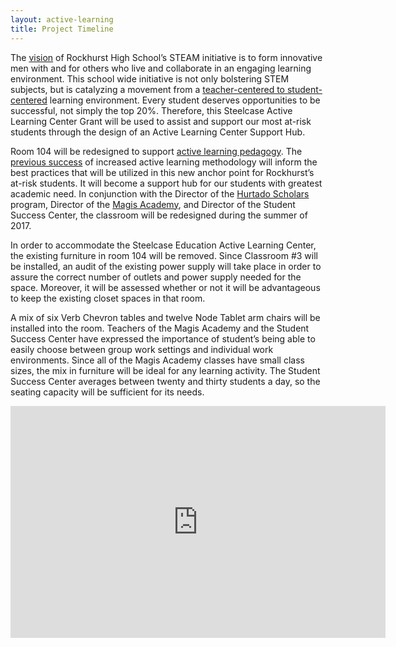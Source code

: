 ```yaml
---
layout: active-learning
title: Project Timeline
---
```


The [vision](http://steam.rockhursths.edu/vision/) of Rockhurst High School’s STEAM initiative is to form innovative men with and for others who live and collaborate in an engaging learning environment. This school wide initiative is not only bolstering STEM subjects, but is catalyzing a movement from a [teacher-centered to student-centered](http://steam.rockhursths.edu/2016/04/11/Sage-on-the-stage-to-Guide-on-the-Side.html) learning environment. Every student deserves opportunities to be successful, not simply the top 20%. Therefore, this Steelcase Active Learning Center Grant will be used to assist and support our most at-risk students through the design of an Active Learning Center Support Hub.

Room 104 will be redesigned to support [active learning pedagogy](https://www.steelcase.com/spaces-inspiration/active-learning-spaces-classrooms/#research-insights_observations). The [previous success](http://steam.rockhursths.edu/2016/05/09/Perceptions-of-the-Active-Learning-Classrooms.html) of increased active learning methodology will inform the best practices that will be utilized in this new anchor point for Rockhurst’s at-risk students. It will become a support hub for our students with greatest academic need. In conjunction with the Director of the [Hurtado Scholars](https://www.rockhursths.edu/pages/about-us/about-us---hurtado-scholars-program) program, Director of the [Magis Academy](https://www.rockhursths.edu/pages/academics/summer-school-and-camps/academics---summer-school---magis-academy), and Director of the Student Success Center, the classroom will be redesigned during the summer of 2017.

In order to accommodate the Steelcase Education Active Learning Center, the existing furniture in room 104 will be removed. Since Classroom #3 will be installed, an audit of the existing power supply will take place in order to assure the correct number of outlets and power supply needed for the space. Moreover, it will be assessed whether or not it will be advantageous to keep the existing closet spaces in that room.

A mix of six Verb Chevron tables and twelve Node Tablet arm chairs will be installed into the room. Teachers of the Magis Academy and the Student Success Center have expressed the importance of student’s being able to easily choose between group work settings and individual work environments. Since all of the Magis Academy classes have small class sizes, the mix in furniture will be ideal for any learning activity. The Student Success Center averages between twenty and thirty students a day, so the seating capacity will be sufficient for its needs. 


<iframe width="600" height="371" seamless frameborder="0" scrolling="no" src="https://docs.google.com/spreadsheets/d/1jUIbSyKnhFoiSW78ZB-4dR88WAhHmT0hZavZEIw94_E/pubchart?oid=1176832654&amp;format=interactive"></iframe>
